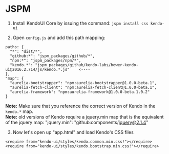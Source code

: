 # JSPM


1. Install KendoUI Core by issuing the command:
`jspm install css kendo-ui`

2. Open `config.js` and add this path mapping:

  ```
  paths: {
    "*": "dist/*",
    "github:*": "jspm_packages/github/*",
    "npm:*": "jspm_packages/npm/*",
    "kendo.*": "jspm_packages/github/kendo-labs/bower-kendo-ui@2016.2.714/js/kendo.*.js"    <----
  },
  "map": {
    "aurelia-bootstrapper": "npm:aurelia-bootstrapper@1.0.0-beta.1",
    "aurelia-fetch-client": "npm:aurelia-fetch-client@1.0.0-beta.1",
    "aurelia-framework": "npm:aurelia-framework@1.0.0-beta.1.0.2"
  }
  ```

  **Note:** Make sure that you reference the correct version of Kendo in the `kendo.*` map.  
  **Note:** old versions of Kendo require a jquery.min map that is the equivalent of the jquery map: "jquery.min": "github:components/jquery@2.1.4"

3. Now let's open up "app.html" and load Kendo's CSS files

```
<require from="kendo-ui/styles/kendo.common.min.css!"></require>
<require from="kendo-ui/styles/kendo.bootstrap.min.css!"></require>
```